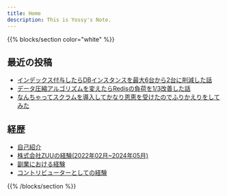 ```yaml
---
title: Home
description: This is Yossy's Note.
---
```


{{% blocks/section color="white" %}}

## 最近の投稿

- [インデックス付与したらDBインスタンスを最大6台から2台に削減した話](/blog/db-instance-reduction-with-indexing)
- [データ圧縮アルゴリズムを変えたらRedisの負荷を1/3改善した話](/blog/redis-load-reduction-with-compression-algorithm)
- [なんちゃってスクラムを導入してかなり恩恵を受けたのでふりかえりをしてみた](/blog/wannabe-scrum)

## 経歴

- [自己紹介](/profile/introduction)
- [株式会社ZUUの経験(2022年02月~2024年05月)](/profile/zuu-career)
- [副業における経験](/profile/side-job)
- [コントリビューターとしての経験](/profile/contributer)

{{% /blocks/section %}}
